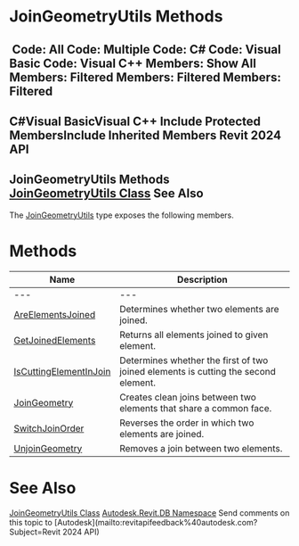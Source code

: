 # JoinGeometryUtils Methods

﻿
 Code: All Code: Multiple Code: C# Code: Visual Basic Code: Visual C++  Members: Show All Members: Filtered Members: Filtered Members: Filtered   
---  
C#Visual BasicVisual C++
Include Protected MembersInclude Inherited Members
Revit 2024 API  
---  
JoinGeometryUtils Methods  
[JoinGeometryUtils Class](c45b6484-3efd-1d81-0b47-ba678857fff1.md "JoinGeometryUtils Class") See Also  
---  
The [JoinGeometryUtils](c45b6484-3efd-1d81-0b47-ba678857fff1.md "JoinGeometryUtils Class") type exposes the following members.
# Methods
| Name | Description |
| --- | --- |
| --- | --- | --- |
| [AreElementsJoined](69178304-668a-bcbd-b459-33de2146942d.md "AreElementsJoined Method") | Determines whether two elements are joined. |
| [GetJoinedElements](3a1b0e1e-e7f2-cb08-9983-c36137cac754.md "GetJoinedElements Method") | Returns all elements joined to given element. |
| [IsCuttingElementInJoin](917ea88b-27cb-e3b1-391f-ecd061975595.md "IsCuttingElementInJoin Method") | Determines whether the first of two joined elements is cutting the second element. |
| [JoinGeometry](2f223fde-0e7c-fce5-e68f-3c1ca6a6b6c1.md "JoinGeometry Method") | Creates clean joins between two elements that share a common face. |
| [SwitchJoinOrder](447f0dd2-40cf-4e1a-711a-44ad21f825b9.md "SwitchJoinOrder Method") | Reverses the order in which two elements are joined. |
| [UnjoinGeometry](929c26e0-4613-ebad-5fe0-76b66f4ae087.md "UnjoinGeometry Method") | Removes a join between two elements. |

# See Also
[JoinGeometryUtils Class](c45b6484-3efd-1d81-0b47-ba678857fff1.md "JoinGeometryUtils Class")
[Autodesk.Revit.DB Namespace](87546ba7-461b-c646-cbb1-2cb8f5bff8b2.md "Autodesk.Revit.DB Namespace")
Send comments on this topic to [Autodesk](mailto:revitapifeedback%40autodesk.com?Subject=Revit 2024 API)